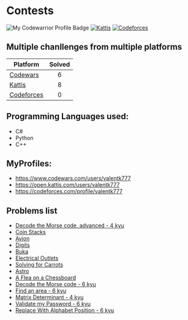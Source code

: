 # Contests

![My Codewarrior Profile Badge](https://www.codewars.com/users/valentk777/badges/micro)
[![Kattis](https://img.shields.io/badge/Kattis-23.9-COLOR.svg)](https://open.kattis.com/users/valentk777)
[![Codeforces](https://img.shields.io/badge/Codeforces-934-COLOR.svg)](https://codeforces.com/profile/valentk777)

## Multiple chanllenges from multiple platforms

| Platform                                                                      | Solved | 
|-------------------------------------------------------------------------------|:------:|
| [Codewars](https://github.com/valentk777/Contests/tree/master/Codewars)       |   6    |
| [Kattis](https://github.com/valentk777/Contests/tree/master/Kattis)           |   8    | 
| [Codeforces](https://github.com/valentk777/Contests/tree/master/Codeforces)   |   0    | 


## Programming Languages used:
* C#
* Python
* C++

## MyProfiles:
* https://www.codewars.com/users/valentk777
* https://open.kattis.com/users/valentk777
* https://codeforces.com/profile/valentk777

## Problems list

* [Decode the Morse code, advanced - 4 kyu](https://www.codewars.com/kata/54b72c16cd7f5154e9000457)
* [Coin Stacks](https://ncpc20.kattis.com/problems/coinstacks)
* [Avion](https://open.kattis.com/problems/avion)
* [Digits](https://open.kattis.com/problems/digits)
* [Buka](https://open.kattis.com/problems/buka)
* [Electrical Outlets](https://open.kattis.com/problems/electricaloutlets)
* [Solving for Carrots](https://open.kattis.com/problems/carrots)
* [Astro](https://open.kattis.com/problems/astro)
* [A Flea on a Chessboard](https://open.kattis.com/problems/fleaonachessboard)
* [Decode the Morse code - 6 kyu](https://www.codewars.com/kata/54b724efac3d5402db00065e)
* [Find an area - 6 kyu](https://www.codewars.com/kata/59b166f0a35510270800018d)
* [Matrix Determinant - 4 kyu](https://www.codewars.com/kata/52a382ee44408cea2500074c)
* [Validate my Password - 6 kyu](https://www.codewars.com/kata/59c01248bf10a47bd1000046)
* [Replace With Alphabet Position - 6 kyu](https://www.codewars.com/kata/546f922b54af40e1e90001da)



